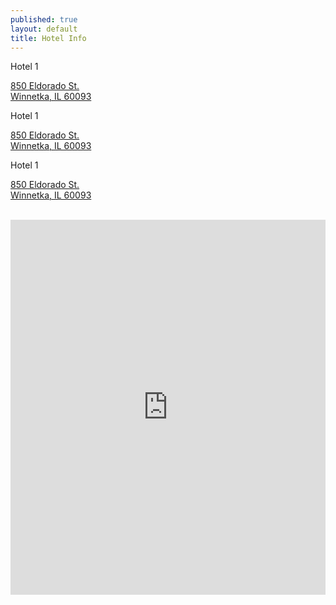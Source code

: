 ```yaml
---
published: true
layout: default
title: Hotel Info
---
```


<div class='clearfix'>
  <div class='pad1 col4 fill-blue dark'>
    <div class='pad2 fill-darken1 center'>Hotel 1</div>
    <p class='pad2 fill-denim'>
    	<a href="">
    	850 Eldorado St.
    	<br>
    	Winnetka, IL 60093
    	</a>
    </p>
  </div>
  <div class='pad1 col4 fill-blue dark'>
    <div class='pad2 fill-darken1 center'>Hotel 1</div>
    <p class='pad2 fill-denim'>
    	<a href="">
    	850 Eldorado St.
    	<br>
    	Winnetka, IL 60093
    	</a>
    </p>
  </div>
  <div class='pad1 col4 fill-blue dark'>
    <div class='pad2 fill-darken1 center'>Hotel 1</div>
    <p class='pad2 fill-denim'>
    	<a href="">
    	850 Eldorado St.
    	<br>
    	Winnetka, IL 60093
    	</a>
    </p>
  </div>
</div>

<br>

<iframe width='100%' height='600' frameBorder='0' src='http://a.tiles.mapbox.com/v3/bobbysud.map-j7ijs9wz.html#18/41.88434/-87.66176'></iframe>